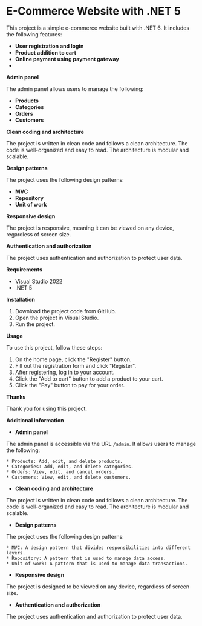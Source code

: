 

# E-Commerce Website with .NET 5

This project is a simple e-commerce website built with .NET 6. It includes the following features:

* **User registration and login**
* **Product addition to cart**
* **Online payment using payment gateway**
* 
**Admin panel**

The admin panel allows users to manage the following:

* **Products**
* **Categories**
* **Orders**
* **Customers**

**Clean coding and architecture**

The project is written in clean code and follows a clean architecture. The code is well-organized and easy to read. The architecture is modular and scalable.

**Design patterns**

The project uses the following design patterns:

* **MVC**
* **Repository**
* **Unit of work**

**Responsive design**

The project is responsive, meaning it can be viewed on any device, regardless of screen size.

**Authentication and authorization**

The project uses authentication and authorization to protect user data.

**Requirements**

* Visual Studio 2022
* .NET 5

**Installation**

1. Download the project code from GitHub.
2. Open the project in Visual Studio.
3. Run the project.

**Usage**

To use this project, follow these steps:

1. On the home page, click the "Register" button.
2. Fill out the registration form and click "Register".
3. After registering, log in to your account.
4. Click the "Add to cart" button to add a product to your cart.
5. Click the "Pay" button to pay for your order.


**Thanks**

Thank you for using this project.


**Additional information**

* **Admin panel**

The admin panel is accessible via the URL `/admin`. It allows users to manage the following:

    * Products: Add, edit, and delete products.
    * Categories: Add, edit, and delete categories.
    * Orders: View, edit, and cancel orders.
    * Customers: View, edit, and delete customers.

* **Clean coding and architecture**

The project is written in clean code and follows a clean architecture. The code is well-organized and easy to read. The architecture is modular and scalable.

* **Design patterns**

The project uses the following design patterns:

    * MVC: A design pattern that divides responsibilities into different layers.
    * Repository: A pattern that is used to manage data access.
    * Unit of work: A pattern that is used to manage data transactions.

* **Responsive design**

The project is designed to be viewed on any device, regardless of screen size.

* **Authentication and authorization**

The project uses authentication and authorization to protect user data.


